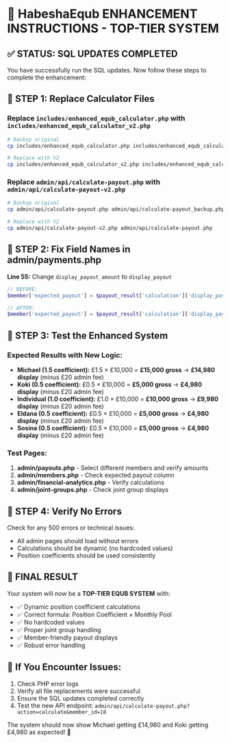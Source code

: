# 🚀 HabeshaEqub ENHANCEMENT INSTRUCTIONS - TOP-TIER SYSTEM

## ✅ STATUS: SQL UPDATES COMPLETED
You have successfully run the SQL updates. Now follow these steps to complete the enhancement:

## 🔧 STEP 1: Replace Calculator Files

### Replace `includes/enhanced_equb_calculator.php` with `includes/enhanced_equb_calculator_v2.php`
```bash
# Backup original
cp includes/enhanced_equb_calculator.php includes/enhanced_equb_calculator_backup.php

# Replace with V2
cp includes/enhanced_equb_calculator_v2.php includes/enhanced_equb_calculator.php
```

### Replace `admin/api/calculate-payout.php` with `admin/api/calculate-payout-v2.php`
```bash
# Backup original  
cp admin/api/calculate-payout.php admin/api/calculate-payout_backup.php

# Replace with V2
cp admin/api/calculate-payout-v2.php admin/api/calculate-payout.php
```

## 🎯 STEP 2: Fix Field Names in admin/payments.php

**Line 55:** Change `display_payout_amount` to `display_payout`
```php
// BEFORE:
$member['expected_payout'] = $payout_result['calculation']['display_payout_amount'];

// AFTER: 
$member['expected_payout'] = $payout_result['calculation']['display_payout'];
```

## 🎯 STEP 3: Test the Enhanced System

### Expected Results with New Logic:
- **Michael (1.5 coefficient):** £1.5 × £10,000 = **£15,000 gross** → **£14,980 display** (minus £20 admin fee)
- **Koki (0.5 coefficient):** £0.5 × £10,000 = **£5,000 gross** → **£4,980 display** (minus £20 admin fee)  
- **Individual (1.0 coefficient):** £1.0 × £10,000 = **£10,000 gross** → **£9,980 display** (minus £20 admin fee)
- **Eldana (0.5 coefficient):** £0.5 × £10,000 = **£5,000 gross** → **£4,980 display** (minus £20 admin fee)
- **Sosina (0.5 coefficient):** £0.5 × £10,000 = **£5,000 gross** → **£4,980 display** (minus £20 admin fee)

### Test Pages:
1. **admin/payouts.php** - Select different members and verify amounts
2. **admin/members.php** - Check expected payout column
3. **admin/financial-analytics.php** - Verify calculations
4. **admin/joint-groups.php** - Check joint group displays

## 🚀 STEP 4: Verify No Errors

Check for any 500 errors or technical issues:
- All admin pages should load without errors
- Calculations should be dynamic (no hardcoded values)
- Position coefficients should be used consistently

## 🎉 FINAL RESULT

Your system will now be a **TOP-TIER EQUB SYSTEM** with:
- ✅ Dynamic position coefficient calculations
- ✅ Correct formula: Position Coefficient × Monthly Pool  
- ✅ No hardcoded values
- ✅ Proper joint group handling
- ✅ Member-friendly payout displays
- ✅ Robust error handling

## 🐛 If You Encounter Issues:

1. Check PHP error logs
2. Verify all file replacements were successful
3. Ensure the SQL updates completed correctly
4. Test the new API endpoint: `admin/api/calculate-payout.php?action=calculate&member_id=18`

The system should now show Michael getting £14,980 and Koki getting £4,980 as expected! 🎯